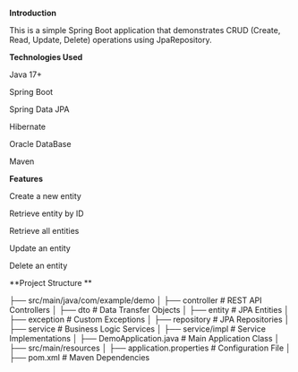 **Introduction**

This is a simple Spring Boot application that demonstrates CRUD (Create, Read, Update, Delete) operations using JpaRepository.

**Technologies Used**

Java 17+

Spring Boot

Spring Data JPA

Hibernate

Oracle DataBase

Maven

**Features**

Create a new entity

Retrieve entity by ID

Retrieve all entities

Update an entity

Delete an entity



**Project Structure **


├── src/main/java/com/example/demo
│   ├── controller        # REST API Controllers
│   ├── dto               # Data Transfer Objects
│   ├── entity            # JPA Entities
│   ├── exception         # Custom Exceptions
│   ├── repository        # JPA Repositories
│   ├── service           # Business Logic Services
│   ├── service/impl      # Service Implementations
│   ├── DemoApplication.java  # Main Application Class
│
├── src/main/resources
│   ├── application.properties  # Configuration File
│
├── pom.xml  # Maven Dependencies

